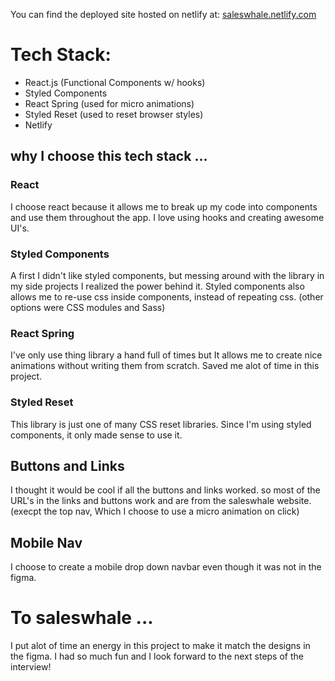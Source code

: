 You can find the deployed site hosted on netlify at: [saleswhale.netlify.com](saleswhale.netlify.com)

# Tech Stack:
- React.js (Functional Components w/ hooks)
- Styled Components
- React Spring (used for micro animations)
- Styled Reset (used to reset browser styles)
- Netlify

## why I choose this tech stack ...

### React
I choose react because it allows me to break up my code into components and use them throughout the app. I love using hooks and creating awesome UI's.

### Styled Components
A first I didn't like styled components, but messing around with the library in my side projects I realized the power behind it. Styled components also allows me to re-use css inside components, instead of repeating css. (other options were CSS modules and Sass)

### React Spring
I've only use thing library a hand full of times but It allows me to create nice animations without writing them from scratch. Saved me alot of time in this project. 

### Styled Reset
This library is just one of many CSS reset libraries. Since I'm using styled components, it only made sense to use it.

## Buttons and Links
I thought it would be cool if all the buttons and links worked. so most of the URL's in the links and buttons work and are from the saleswhale website. (execpt the top nav, Which I choose to use a micro animation on click)

## Mobile Nav
I choose to create a mobile drop down navbar even though it was not in the figma.


# To saleswhale ... 
I put alot of time an energy in this project to make it match the designs in the figma. I had so much fun and I look forward to the next steps of the interview!



